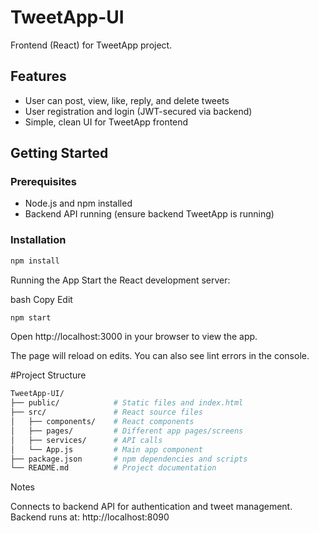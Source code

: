 # TweetApp-UI

Frontend (React) for TweetApp project.

## Features

- User can post, view, like, reply, and delete tweets
- User registration and login (JWT-secured via backend)
- Simple, clean UI for TweetApp frontend

## Getting Started

### Prerequisites

- Node.js and npm installed
- Backend API running (ensure backend TweetApp is running)

### Installation

```bash
npm install
```

Running the App
Start the React development server:

bash
Copy
Edit
```bash
npm start
```

Open http://localhost:3000 in your browser to view the app.

The page will reload on edits. You can also see lint errors in the console.


#Project Structure 
```bash 
TweetApp-UI/
├── public/            # Static files and index.html
├── src/               # React source files
│   ├── components/    # React components
│   ├── pages/         # Different app pages/screens
│   ├── services/      # API calls
│   └── App.js         # Main app component
├── package.json       # npm dependencies and scripts
└── README.md          # Project documentation
```
Notes

Connects to backend API for authentication and tweet management.
Backend runs at: http://localhost:8090 



